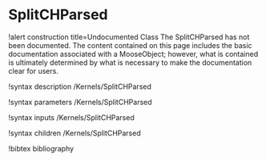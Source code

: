 <!-- MOOSE Documentation Stub: Remove this when content is added. -->

# SplitCHParsed

!alert construction title=Undocumented Class
The SplitCHParsed has not been documented. The content contained on this page
includes the basic documentation associated with a MooseObject; however, what is contained is
ultimately determined by what is necessary to make the documentation clear for users.

!syntax description /Kernels/SplitCHParsed

!syntax parameters /Kernels/SplitCHParsed

!syntax inputs /Kernels/SplitCHParsed

!syntax children /Kernels/SplitCHParsed

!bibtex bibliography
